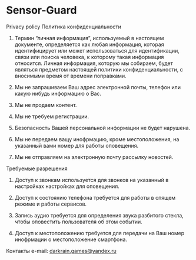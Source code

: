 # Sensor-Guard

Privacy policy 
Политика конфиденциальности
1. Термин “личная информация”, используемый в настоящем документе, определяется как любая информация, которая идентифицирует или может использоваться для идентификации, связи или поиска человека, к которому такая информация относится. Личная информация, которую мы собираем, будет являться предметом настоящей политики конфиденциальности, с вносимыми время от времени поправками.

2. Мы не запрашиваем Ваш адрес электронной почты, телефон или какую нибудь информацию о Вас.

3. Мы не продаем контент.

4. Мы не требуем регистрации.

5. Безопасность Вашей персональной информации не будет нарушена.

6. Мы не передаем ващу инофрмацию, кроме местоположения, на указанный вами номер для работы оповещения.

7. Мы не отправляем на электронную почту рассылку новостей.

Требуемые разрешения
1. Доступ к звонкам используется для  звонков на указанный в настройках настройках для оповещения.

2. Доступ к состоянию телефона требуется для работы в спящем режиме и работы сервисов.

3. Запись аудио требуется для определения звука разбитого стекла, чтобы оповестить пользователя об этом событии. 

4. Доступ к местоположению требуется для передачи на Ваш номер инофрмации о местоположение смартфона. 

Контакты
e-mail: darkrain.games@yandex.ru

